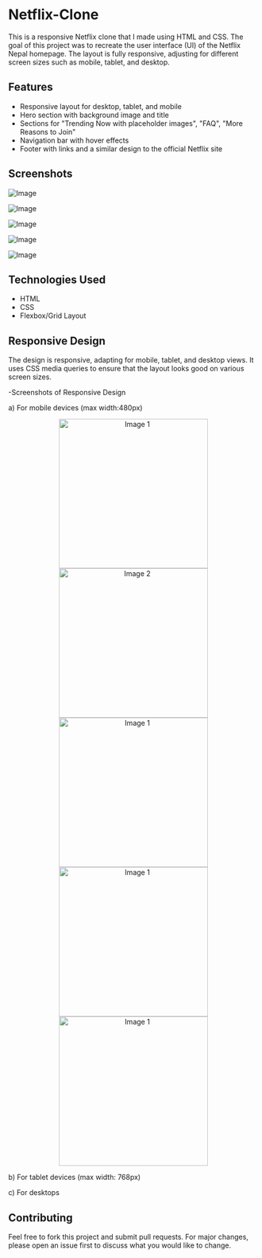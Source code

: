 # Netflix-Clone
This is a responsive Netflix clone that I made using HTML and CSS. The goal of this project was to recreate the user interface (UI) of the Netflix Nepal homepage. The layout is fully responsive, adjusting for different screen sizes such as mobile, tablet, and desktop.

## Features
- Responsive layout for desktop, tablet, and mobile
- Hero section with background image and title
- Sections for "Trending Now with placeholder images", "FAQ", "More Reasons to Join"
- Navigation bar with hover effects
- Footer with links and a similar design to the official Netflix site

## Screenshots
![Image](https://github.com/user-attachments/assets/fc446be7-9942-4325-b2dc-49c41adcbb87)

![Image](https://github.com/user-attachments/assets/a3e34178-6d42-4870-bf59-4be9b36dea1e)

![Image](https://github.com/user-attachments/assets/4abcc524-7ca2-43f7-a042-327caf278a5e)

![Image](https://github.com/user-attachments/assets/e472d5f5-9a3f-4cfd-a92f-6d81797e9b9e)

![Image](https://github.com/user-attachments/assets/40928418-4fe5-490b-af26-62f6b369597d)

## Technologies Used
- HTML
- CSS
- Flexbox/Grid Layout

## Responsive Design
The design is responsive, adapting for mobile, tablet, and desktop views. It uses CSS media queries to ensure that the layout looks good on various screen sizes.  

-Screenshots of Responsive Design   

a) For mobile devices (max width:480px)  
<div align="center">
  <img src="https://github.com/user-attachments/assets/7a2b9981-3c4a-4278-8c21-f86a9d603eda" alt="Image 1" width="300">
  <br>
  <img src="https://github.com/user-attachments/assets/3ed342be-d6d1-45bc-b95b-cb7b27af8eed" alt="Image 2" width="300">
  <br>
  <img src="https://github.com/user-attachments/assets/4da16ee5-e318-4f47-910b-0c1e85c5ba50" alt="Image 1" width="300">
  <br>
  <img src="https://github.com/user-attachments/assets/737632fa-4705-44a0-b082-b2fb7cf0adaf" alt="Image 1" width="300">
  <br>
  <img src="https://github.com/user-attachments/assets/afb7cbcb-d869-47ad-b27d-efabca124469" alt="Image 1" width="300">
  
</div>

b) For tablet devices (max width: 768px)




c) For desktops





## Contributing
Feel free to fork this project and submit pull requests. For major changes, please open an issue first to discuss what you would like to change.




